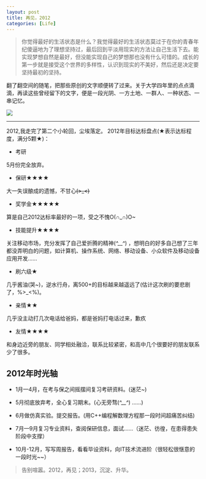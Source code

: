 ```yaml
---
layout: post
title: 再见，2012
categories: [Life]
---
```

>你觉得最好的生活状态是什么？我觉得最好的生活状态莫过于在你的青春年纪傻逼地为了理想坚持过，最后回到平淡用现实的方法让自己生活下去。能实现梦想自然是最好，但没能实现自己的梦想那也没有什么可惜的。成长的第一步就是接受这个世界的多样性，认识到现实的不美好，然后还是决定要坚持最初的坚持。

翻了翻空间的随笔，把那些原创的文字顺便转了过来。关于大学四年里的点点滴滴，再读这些曾经留下的文字，便是一段光阴、一方土地、一群人、一种状态、一串记忆。

![](http://b322.photo.store.qq.com/psb?/V116Knx11FZYzJ/iqzDMHY3lksxBkIerOeuu0gmXqNhaYiyNvvR1ezzMaU!/b/dGQI.L*7FgAA&bo=IAMVAgAAAAABABM!)

---
2012,我走完了第二个小轮回，尘埃落定。
2012年目标达标盘点(★表示达标程度，满分5颗★)：


- 考研

5月份完全放弃。

- 保研★★★★

大一失误酿成的遗憾，不甘心~~~~(>_<)~~~~

- 奖学金★★★★★

算是自己2012达标率最好的一项，受之不愧O(∩_∩)O~

- 技能提升★★★★

关注移动市场，充分发挥了自己爱折腾的精神(*^__^*) ，想明白的好多自己想了三年都没弄明白的问题，如计算机、操作系统、网络、移动设备、小众软件及移动设备应用开发……

- 刷六级★

几乎酱油(哭~)，逆水行舟，离500+的目标越来越遥远了(估计这次刷的要悲剧了，%>_<%)。

- 亲情★★

几乎没主动打几次电话给爸妈，都是爸妈打电话过来，歉疚

- 友情★★★★

和身边近旁的朋友、同学相处融洽，联系比较紧密，和高中几个很要好的朋友联系少了很多。

## 2012年时光轴

- 1月—4月，在考与保之间摇摆间复习考研资料。(迷茫~)

- 5月彻底放弃考，全心复习期末。(心无旁骛(*^__^*) ……)

- 6月做仿真实验。提交报告。(用C++编程解数理方程那一段时间超痛苦纠结)

- 7月—9月复习专业资料，查阅保研信息，面试……（迷茫、彷徨，在患得患失阶段中支撑）

- 10月-12月，写写周报告，看看毕设资料，向IT技术流进阶（很轻松很惬意的一段时光~~）

>告别喧嚣。2012，再见；2013，沉淀、升华。

